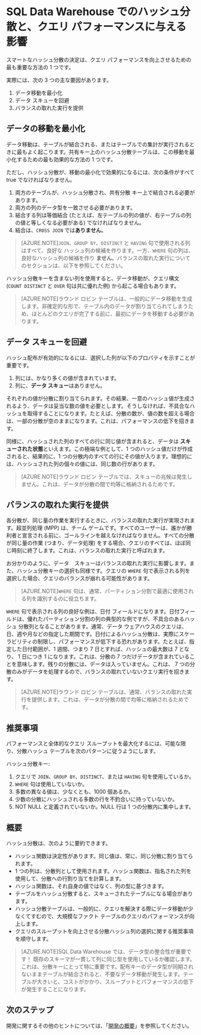 <properties
   pageTitle="SQL Data Warehouse | Microsoft Azure でのハッシュ分散と、クエリ パフォーマンスに与える影響"
   description="ソリューションの開発のための Azure SQL Data Warehouse での分散ハッシュ テーブルと、それがクエリ パフォーマンスに与える影響について学習してください。"
   services="sql-data-warehouse"
   documentationCenter="NA"
   authors="jrowlandjones"
   manager="barbkess"
   editor=""/>

<tags
   ms.service="sql-data-warehouse"
   ms.devlang="NA"
   ms.topic="article"
   ms.tgt_pltfrm="NA"
   ms.workload="data-services"
   ms.date="06/26/2015"
   ms.author="JRJ@BigBangData.co.uk;barbkess"/>

# SQL Data Warehouse でのハッシュ分散と、クエリ パフォーマンスに与える影響

スマートなハッシュ分散の決定は、クエリ パフォーマンスを向上させるための最も重要な方法の 1 つです。

実際には、次の 3 つの主な要因があります。

1. データ移動を最小化
2. データ スキューを回避
3. バランスの取れた実行を提供

## データの移動を最小化
データ移動は、テーブルが結合される、またはテーブルでの集計が実行されるときに最もよく起こります。共有キー上のハッシュ分散テーブルは、この移動を最小化するための最も効果的な方法の 1 つです。

ただし、ハッシュ分散が、移動の最小化で効果的になるには、次の条件がすべて true でなければなりません。

1. 両方のテーブルが、ハッシュ分散され、共有分散 キー上で結合される必要があります。
2. 両方の列のデータ型を一致させる必要があります。
3. 結合する列は等価結合 (たとえば、左テーブルの列の値が、右テーブルの列の値と等しくなる必要がある) でなければなりません。
4. 結合は、`CROSS JOIN` では**ありません**。

> [AZURE.NOTE]`JOIN`、`GROUP BY`、`DISTINCT` と `HAVING` 句で使用される列はすべて、良好な ハッシュ列の候補を作ります。一方、`WHERE` 句の列は、良好なハッシュ列の候補を作り **ません**。バランスの取れた実行についてのセクションは、以下を参照してください。

ハッシュ分散キーを含まない列を使用すると、データ移動が、クエリ構文 (`COUNT DISTINCT` と `OVER` 句は共に優れた例) から起こる場合もあります。

> [AZURE.NOTE]ラウンド ロビン テーブルは、一般的にデータ移動を生成します。非確定的な形で、テーブル内のデータが割り当てられてしまうため、ほとんどのクエリが完了する前に、最初にデータを移動する必要があります。

## データ スキューを回避
ハッシュ配布が有効的になるには、選択した列が以下のプロパティを示すことが重要です。

1. 列には、かなり多くの値が含まれています。
2. 列に、**データ スキュー**はありません。

それぞれの値が分散に割り当てられます。その結果、一意のハッシュ値が生成されるよう、データは妥当な数の値を必要とします。そうしなければ、不具合なハッシュを取得することになります。たとえば、分散の数が、値の数を超える場合は、一部の分散が空のままになります。これは、パフォーマンスの低下を招きます。

同様に、ハッシュされた列のすべての行に同じ値が含まれると、データは **スキューされた状態**といえます。この極端な例として、1 つのハッシュ値だけが作成されると、結果的に、1 つの分散内のすべての行にその値が入ります。理想的には、ハッシュされた列の個々の値には、同じ数の行があります。

> [AZURE.NOTE]ラウンド ロビン テーブルでは、スキューの兆候は発生しません。これは、データが分散の間で均等に格納されるためです。

## バランスの取れた実行を提供
各分散が、同じ量の作業を実行するときに、バランスの取れた実行が実現されます。超並列処理 (MPP) は、チーム ゲームです。すべてのユーザーは、誰かが勝利者と宣言される前に、ゴールラインを越えなければなりません。すべての分散が同じ量の作業 (つまり、データ処理) をする場合、クエリのすべては、ほぼ同じ時刻に終了します。これは、バランスの取れた実行と呼ばれます。

お分かりのように、データ　スキューはバランスの取れた実行に影響します。また、ハッシュ分散キーの選択も同様です。クエリの `WHERE` 句で表示される列を選択した場合、クエリのバランスが崩れる可能性があります。

> [AZURE.NOTE]`WHERE` 句は、通常、パーティション分割で最適に使用される列を識別するのに役立ちます。

`WHERE` 句で表示される列の良好な例は、日付 フィールドになります。日付フィールドは、優れたパーティション分割の列の典型的な例ですが、不具合のあるハッシュ 分散列となることがあります。通常、データ ウェアハウスのクエリは、日、週や月などの指定した期間です。日付によるハッシュ分散は、実際にスケーラビリティの制限し、パフォーマンスが低下する恐れがあります。たとえば、指定した日付範囲が、1 週間、つまり 7 日とすれば、ハッシュの最大数は 7 となり、 1 日につき 1 になります。これは、分散の 7 つだけデータが含まれていることを意味します。残りの分散には、データは入っていません。これは、 7 つの分散のみがデータを処理するので、バランスの取れていないクエリ実行を招きます。

> [AZURE.NOTE]ラウンド ロビン テーブルは、通常、バランスの取れた実行を提供します。これは、データが分散の間で均等に格納されるためです。

## 推奨事項
パフォーマンスと全体的なクエリ スループットを最大化するには、可能な限り、分散ハッシュ テーブルを次のパターンに従うようにします。

ハッシュ分散キー:

1. クエリで `JOIN`、`GROUP BY`、`DISTINCT`、または `HAVING` 句を使用しているか。
2. `WHERE` 句は使用していないか。
3. 多数の異なる値は、少なくとも、1000 個あるか。
4. 少数の分散にハッシュされる多数の行を不釣合いに持っていないか。
5. NOT NULL と定義されていないか。NULL 行は 1 つの分散内に集中します。

## 概要

ハッシュ分散は、次のように要約できます。

- ハッシュ関数は決定性があります。同じ値は、常に、同じ分散に割り当てられます。
- 1 つの列は、分散列として使用されます。ハッシュ関数は、指名された列を使用して、分散への行割り当てを計算します。
- ハッシュ関数は、それ自身の値ではなく、列の型に基づきます。
- テーブルをハッシュ分散すると、スキューされたテーブルになる場合があります。
- ハッシュ分散テーブルは、一般的に、クエリを解決する際にデータ移動が少なくてすむので、大規模なファクト テーブルのクエリのパフォーマンスが向上します。
- クエリのスループットを向上させる分散ハッシュ列の選択に関する推奨事項を順守します。

> [AZURE.NOTE]SQL Data Warehouse では、データ型の整合性が重要です！ 既存のスキーマが一貫して列に同じ型を使用しているか確認します。これは、分散キーにとって特に重要です。配布キーのデータ型が同期されないままテーブルが結合されると、不要なデータ移動が発生します。テーブルが大きいと、コストがかかり、スループットとパフォーマンスの低下が発生することになります。


## 次のステップ
開発に関するその他のヒントについては、「[開発の概要][]」を参照してください。

<!--Image references-->

<!--Article references-->
[開発の概要]: sql-data-warehouse-overview-develop.md

<!--MSDN references-->

<!--Other Web references-->

<!---HONumber=July15_HO1-->